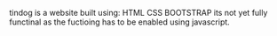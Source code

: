 tindog is a website built using:
HTML
CSS
BOOTSTRAP
its not yet fully functinal as the fuctioing has to be enabled using javascript.
